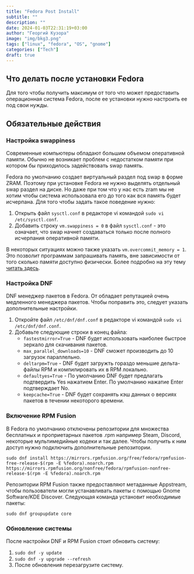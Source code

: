 ```yaml
---
title: "Fedora Post Install"
subtitle: ""
description: ""
date: 2024-01-03T22:31:19+03:00
author: "Георгий Кузора"
image: "img/bkg3.png"
tags: ["linux", "fedora", "OS", "gnome"]
categories: ["Tech"]
draft: true
---
```


## Что делать после установки Fedora

Для того чтобы получить максимум от того что может предоставить операционная система Fedora, после ее установки нужно настроить ее под свои нужды.

## Обязательные действия

### Настройка swappiness

Современные компьютеры обладают большим объемом оперативной памяти. Обычно не возникает проблем с недостатком памяти при котором бы приходилось задействовать swap память.

Fedora по умолчанию создает виртуальный раздел под swap в форме ZRAM. Поэтому при установке Fedora не нужно выделять отдельный swap раздел на диске. Но даже при том что у нас есть zram мы не хотим чтобы система использовала его до того как вся память будет исчерпана. Для того чтобы задать такое поведение нужно:

1. Открыть файл `sysctl.conf` в редакторе vi командой `sudo vi /etc/sysctl.conf`.
2. Добавить строку `vm.swappiness = 0` в файл `sysctl.conf` - это означает, что swap начнет создаваться только после полного исчерпания оперативной памяти.

В некоторых ситуациях можно также указать `vm.overcommit_memory = 1`. Это позволит программам запрашивать память, вне зависимости от того сколько памяти доступно физически. Более подробно на эту тему [читать здесь](https://serverfault.com/questions/606185/how-does-vm-overcommit-memory-work).

### Настройка DNF

DNF менеджер пакетов в Fedora. От обладает репутацией очень медленного менеджера пакетов. Чтобы поправить это, следует указать дополнительные настройки.

1. Откройте файл `/etc/dnf/dnf.conf` в редакторе vi командой `sudo vi /etc/dnf/dnf.conf`.
2. Добавьте следующие строки в конец файла:
   - `fastestmirror=True` - DNF будет использовать наиболее быстрое зеркало для скачивания пакетов.
   - `max_parallel_downloads=10` - DNF сможет производить до 10 загрузок параллельно.
   - `deltarpm=True` - DNF будет загружть гораздо меньшие дельта-файлы RPM и компилировать их в RPM локально.
   - `defaultyes=True` - По умолчанию DNF будет предлагать подтвердить Yes нажатием Enter. По умолчанию нажатие Enter подтверждает No.
   - `keepcache=True` - DNF будет сохранять кэш данных о версиях пакетов в течении некоторого времени.

### Включение RPM Fusion

В Fedora по умолчанию отключены репозитории для множества бесплатных и проприетарных пакетов .rpm например Steam, Discord, некоторые мультимедийные кодеки и так далее. Чтобы получить к ним доступ нужно подключить дополнительные репозитории.

```shell
sudo dnf install https://mirrors.rpmfusion.org/free/fedora/rpmfusion-free-release-$(rpm -E %fedora).noarch.rpm https://mirrors.rpmfusion.org/nonfree/fedora/rpmfusion-nonfree-release-$(rpm -E %fedora).noarch.rpm
```

Репозитории RPM Fusion также предоставляют метаданные Appstream, чтобы пользователи могли устанавливать пакеты с помощью Gnome Software/KDE Discover. Следующая команда установит необходимые пакеты:

```shell
sudo dnf groupupdate core
```

### Обновление системы

После настройки DNF и RPM Fusion стоит обновить систему:

1. `sudo dnf -y update`
2. `sudo dnf -y upgrade --refresh`
3. После обновления перезагрузите систему.

###
